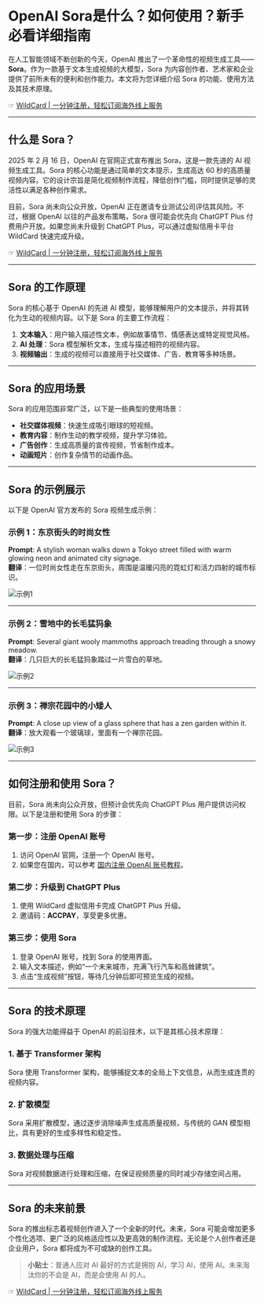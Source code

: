 # OpenAI Sora是什么？如何使用？新手必看详细指南

在人工智能领域不断创新的今天，OpenAI 推出了一个革命性的视频生成工具——**Sora**。作为一款基于文本生成视频的大模型，Sora 为内容创作者、艺术家和企业提供了前所未有的便利和创作能力。本文将为您详细介绍 Sora 的功能、使用方法及其技术原理。

☞ [WildCard | 一分钟注册，轻松订阅海外线上服务](https://bit.ly/bewildcard)

---

## 什么是 Sora？

2025 年 2 月 16 日，OpenAI 在官网正式宣布推出 Sora，这是一款先进的 AI 视频生成工具。Sora 的核心功能是通过简单的文本提示，生成高达 60 秒的高质量视频内容。它的设计宗旨是简化视频制作流程，降低创作门槛，同时提供足够的灵活性以满足各种创作需求。

目前，Sora 尚未向公众开放，OpenAI 正在邀请专业测试公司评估其风险。不过，根据 OpenAI 以往的产品发布策略，Sora 很可能会优先向 ChatGPT Plus 付费用户开放。如果您尚未升级到 ChatGPT Plus，可以通过虚拟信用卡平台 WildCard 快速完成升级。

☞ [WildCard | 一分钟注册，轻松订阅海外线上服务](https://bit.ly/bewildcard)

---

## Sora 的工作原理

Sora 的核心基于 OpenAI 的先进 AI 模型，能够理解用户的文本提示，并将其转化为生动的视频内容。以下是 Sora 的主要工作流程：

1. **文本输入**：用户输入描述性文本，例如故事情节、情感表达或特定视觉风格。
2. **AI 处理**：Sora 模型解析文本，生成与描述相符的视频内容。
3. **视频输出**：生成的视频可以直接用于社交媒体、广告、教育等多种场景。

---

## Sora 的应用场景

Sora 的应用范围非常广泛，以下是一些典型的使用场景：

- **社交媒体视频**：快速生成吸引眼球的短视频。
- **教育内容**：制作生动的教学视频，提升学习体验。
- **广告创作**：生成高质量的宣传视频，节省制作成本。
- **动画短片**：创作复杂情节的动画作品。

---

## Sora 的示例展示

以下是 OpenAI 官方发布的 Sora 视频生成示例：

### 示例 1：东京街头的时尚女性
**Prompt**: A stylish woman walks down a Tokyo street filled with warm glowing neon and animated city signage.  
**翻译**：一位时尚女性走在东京街头，周围是温暖闪亮的霓虹灯和活力四射的城市标识。

![示例1](https://aitechshare-com.oss-cn-shanghai.aliyuncs.com/img/202403221640934.png)

---

### 示例 2：雪地中的长毛猛犸象
**Prompt**: Several giant wooly mammoths approach treading through a snowy meadow.  
**翻译**：几只巨大的长毛猛犸象踏过一片雪白的草地。

![示例2](https://aitechshare-com.oss-cn-shanghai.aliyuncs.com/img/202403221640883.png)

---

### 示例 3：禅宗花园中的小矮人
**Prompt**: A close up view of a glass sphere that has a zen garden within it.  
**翻译**：放大观看一个玻璃球，里面有一个禅宗花园。

![示例3](https://aitechshare-com.oss-cn-shanghai.aliyuncs.com/img/202403221640056.png)

---

## 如何注册和使用 Sora？

目前，Sora 尚未向公众开放，但预计会优先向 ChatGPT Plus 用户提供访问权限。以下是注册和使用 Sora 的步骤：

### 第一步：注册 OpenAI 账号
1. 访问 OpenAI 官网，注册一个 OpenAI 账号。
2. 如果您在国内，可以参考 [国内注册 OpenAI 账号教程](https://bit.ly/bewildcard)。

### 第二步：升级到 ChatGPT Plus
1. 使用 WildCard 虚拟信用卡完成 ChatGPT Plus 升级。
2. 邀请码：**ACCPAY**，享受更多优惠。

### 第三步：使用 Sora
1. 登录 OpenAI 账号，找到 Sora 的使用界面。
2. 输入文本描述，例如“一个未来城市，充满飞行汽车和高耸建筑”。
3. 点击“生成视频”按钮，等待几分钟后即可预览生成的视频。

---

## Sora 的技术原理

Sora 的强大功能得益于 OpenAI 的前沿技术，以下是其核心技术原理：

### 1. 基于 Transformer 架构
Sora 使用 Transformer 架构，能够捕捉文本的全局上下文信息，从而生成连贯的视频内容。

### 2. 扩散模型
Sora 采用扩散模型，通过逐步消除噪声生成高质量视频，与传统的 GAN 模型相比，具有更好的生成多样性和稳定性。

### 3. 数据处理与压缩
Sora 对视频数据进行处理和压缩，在保证视频质量的同时减少存储空间占用。

---

## Sora 的未来前景

Sora 的推出标志着视频创作进入了一个全新的时代。未来，Sora 可能会增加更多个性化选项、更广泛的风格适应性以及更高效的制作流程。无论是个人创作者还是企业用户，Sora 都将成为不可或缺的创作工具。

> **小贴士**：普通人应对 AI 最好的方式是拥抱 AI，学习 AI，使用 AI。未来淘汰你的不会是 AI，而是会使用 AI 的人。

☞ [WildCard | 一分钟注册，轻松订阅海外线上服务](https://bit.ly/bewildcard)
